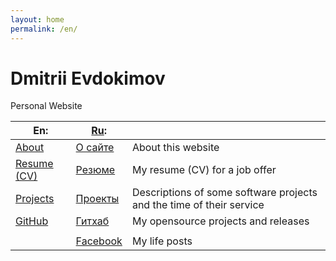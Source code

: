 ```yaml
---
layout: home
permalink: /en/
---
```

# Dmitrii Evdokimov

Personal Website

| En:           | [Ru]:      |   |
|---------------|------------|---|
| [About]       | [О сайте]  | About this website |
| [Resume (CV)] | [Резюме]   | My resume (CV) for a job offer |
| [Projects]    | [Проекты]  | Descriptions of some software projects and the time of their service |
| [GitHub]      | [Гитхаб]   | My opensource projects and releases |
|               |            |   |
|               | [Facebook] | My life posts |


[Ru]: / "Russian language (по-русски)"

[About]: /en/about "About this website"
[Projects]: /en/projects "Descriptions of some software projects and the time of their service"
[Resume (CV)]: /en/resume "My resume (CV) for a job offer"
[GitHub]: /en/github "My opensource projects and releases"

[О сайте]: /about "Об этом сайте"
[Резюме]: /resume "Моё резюме для рассмотрения"
[Проекты]: /projects "Описания некоторых моих проектов ПО и время их использования"
[Гитхаб]: /github "Открытые исходники проектов ПО и релизы"

[Facebook]: https://www.facebook.com/dmitrii.evdokimov "Основная соцсеть (mostly in Russian)"
